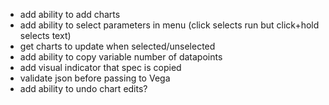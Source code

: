 - add ability to add charts
- add ability to select parameters in menu (click selects run but click+hold selects text)
- get charts to update when selected/unselected
- add ability to copy variable number of datapoints
- add visual indicator that spec is copied
- validate json before passing to Vega
- add ability to undo chart edits?